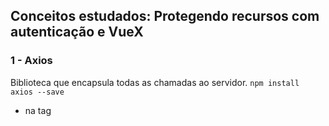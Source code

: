 ## Conceitos estudados: Protegendo recursos com autenticação e VueX
 
### 1 - Axios
 Biblioteca que encapsula todas as chamadas ao servidor. 
 ```npm install axios --save```
* na tag <script> fazer o import da biblioteca: *import axios from 'axios';*
* O axios retorna uma promise, e então precisará ser trabalhado capturando tanto o caso de sucesso, quanto o caso de erro.
### LocalStorage
O localStorage é uma solução de armazenamento para dados disponíveis durante o uso da aplicação, mas também é preciso controlar o estado do usuário, ou seja, se está logado ou não. Para esta segunda necessidade, será utilizado o Vuex, uma biblioteca já pronta que serve para controlar o estado do usuário na aplicação.
### VUEX
```npm install vuex -- save```
Com o uso do VueX o fluxo da aplicação fica concentrado em um único local, então os componentes irão despachar ações e o Vuex realizará essas mediações de acordo com a regra de negócios. Portanto, a ação irá chamar a mutação que chamará o estado, enquanto o componente se preocupa apenas em renderizar o resultado disso. Logo, todas as ações ficam encapsuladas no VueX e, baseado nestas e nas reações do usuário, o componente se ajusta e renderiza as alterações.




**Anotações feitas durante o Curso de Vue.js: Protegendo recursos com autenticação e VueX**
Trilha Avance em front-end - Vue da Alura.
